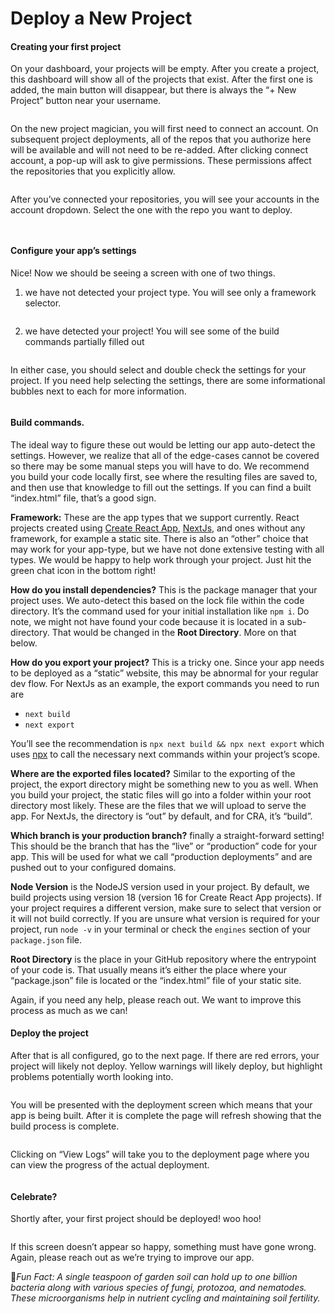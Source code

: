 # Deploy a New Project

#### Creating your first project

On your dashboard, your projects will be empty. After you create a project, this dashboard will show all of the projects that exist. After the first one is added, the main button will disappear, but there is always the “+ New Project” button near your username.

<figure><img src="../../.gitbook/assets/image (6).png" alt=""><figcaption></figcaption></figure>

On the new project magician, you will first need to connect an account. On subsequent project deployments, all of the repos that you authorize here will be available and will not need to be re-added. After clicking connect account, a pop-up will ask to give permissions. These permissions affect the repositories that you explicitly allow.

<figure><img src="../../.gitbook/assets/image (7).png" alt=""><figcaption></figcaption></figure>

After you’ve connected your repositories, you will see your accounts in the account dropdown. Select the one with the repo you want to deploy.

<figure><img src="../../.gitbook/assets/image (8).png" alt=""><figcaption></figcaption></figure>

<figure><img src="../../.gitbook/assets/image (9).png" alt=""><figcaption></figcaption></figure>

#### Configure your app’s settings

Nice! Now we should be seeing a screen with one of two things.

1. we have not detected your project type. You will see only a framework selector.

<figure><img src="../../.gitbook/assets/image (10).png" alt=""><figcaption></figcaption></figure>

2. we have detected your project! You will see some of the build commands partially filled out

<figure><img src="../../.gitbook/assets/image (11).png" alt=""><figcaption></figcaption></figure>

In either case, you should select and double check the settings for your project. If you need help selecting the settings, there are some informational bubbles next to each for more information.

<figure><img src="../../.gitbook/assets/image (12).png" alt=""><figcaption></figcaption></figure>

#### Build commands.

The ideal way to figure these out would be letting our app auto-detect the settings. However, we realize that all of the edge-cases cannot be covered so there may be some manual steps you will have to do. We recommend you build your code locally first, see where the resulting files are saved to, and then use that knowledge to fill out the settings. If you can find a built “index.html” file, that’s a good sign.

**Framework:** These are the app types that we support currently. React projects created using [Create React App](https://create-react-app.dev/), [NextJs](https://nextjs.org/), and ones without any framework, for example a static site. There is also an “other” choice that may work for your app-type, but we have not done extensive testing with all types. We would be happy to help work through your project. Just hit the green chat icon in the bottom right!

**How do you install dependencies?** This is the package manager that your project uses. We auto-detect this based on the lock file within the code directory. It’s the command used for your initial installation like `npm i`. Do note, we might not have found your code because it is located in a sub-directory. That would be changed in the **Root Directory**. More on that below.

**How do you export your project?** This is a tricky one. Since your app needs to be deployed as a “static” website, this may be abnormal for your regular dev flow. For NextJs as an example, the export commands you need to run are

* `next build`
* `next export`

You’ll see the recommendation is `npx next build && npx next export` which uses [npx](https://www.npmjs.com/package/npx) to call the necessary next commands within your project’s scope.

**Where are the exported files located?** Similar to the exporting of the project, the export directory might be something new to you as well. When you build your project, the static files will go into a folder within your root directory most likely. These are the files that we will upload to serve the app. For NextJs, the directory is “out” by default, and for CRA, it’s “build”.

**Which branch is your production branch?** finally a straight-forward setting! This should be the branch that has the “live” or “production” code for your app. This will be used for what we call “production deployments” and are pushed out to your configured domains.

**Node Version** is the NodeJS version used in your project. By default, we build projects using version 18 (version 16 for Create React App projects). If your project requires a different version, make sure to select that version or it will not build correctly. If you are unsure what version is required for your project, run `node -v` in your terminal or check the `engines` section of your `package.json` file.&#x20;

**Root Directory** is the place in your GitHub repository where the entrypoint of your code is. That usually means it’s either the place where your “package.json” file is located or the “index.html” file of your static site.

Again, if you need any help, please reach out. We want to improve this process as much as we can!

#### Deploy the project

After that is all configured, go to the next page. If there are red errors, your project will likely not deploy. Yellow warnings will likely deploy, but highlight problems potentially worth looking into.

<figure><img src="../../.gitbook/assets/image (13).png" alt=""><figcaption></figcaption></figure>

You will be presented with the deployment screen which means that your app is being built. After it is complete the page will refresh showing that the build process is complete.

<figure><img src="../../.gitbook/assets/image (14).png" alt=""><figcaption></figcaption></figure>

Clicking on “View Logs” will take you to the deployment page where you can view the progress of the actual deployment.

<figure><img src="../../.gitbook/assets/image (15).png" alt=""><figcaption></figcaption></figure>

#### Celebrate?

Shortly after, your first project should be deployed! woo hoo!

<figure><img src="../../.gitbook/assets/image (17).png" alt=""><figcaption></figcaption></figure>

If this screen doesn’t appear so happy, something must have gone wrong. Again, please reach out as we’re trying to improve our app.



:cactus:_Fun Fact: A single teaspoon of garden soil can hold up to one billion bacteria along with various species of fungi, protozoa, and nematodes. These microorganisms help in nutrient cycling and maintaining soil fertility._
